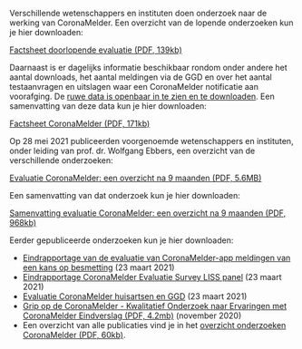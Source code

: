 Verschillende wetenschappers en instituten doen onderzoek naar de werking van CoronaMelder. Een overzicht van de lopende onderzoeken kun je hier downloaden: 

<a href="/media/Factsheet_doorlopende_evaluatie.pdf" rel="noopener noreferrer" target="_blank">Factsheet doorlopende evaluatie (PDF, 139kb)</a>

Daarnaast is er dagelijks informatie beschikbaar rondom onder andere het aantal downloads, het aantal meldingen via de GGD en over het aantal testaanvragen en uitslagen waar een CoronaMelder notificatie aan voorafging. De <a href="https://github.com/minvws/nl-covid19-notification-app-statistics/tree/main/statistics" rel="noopener noreferrer" target="_blank">ruwe data is openbaar in te zien en te downloaden</a>. Een samenvatting van deze data kun je hier downloaden:

<a href="/media/Factsheet_CoronaMelder_latest.pdf?v=02022022" rel="noopener noreferrer" target="_blank">Factsheet CoronaMelder (PDF, 171kb)</a>

Op 28 mei 2021 publiceerden voorgenoemde wetenschappers en instituten, onder leiding van prof. dr. Wolfgang Ebbers, een overzicht van de verschillende onderzoeken:

<a href="/media/Evaluatie_CoronaMelder_na_9_maanden.pdf" rel="noopener noreferrer" target="_blank">Evaluatie CoronaMelder: een overzicht na 9 maanden (PDF, 5.6MB)</a>

Een samenvatting van dat onderzoek kun je hier downloaden:
 
<a href="/media/Samenvatting_evalatie_CoronaMelder_na_9_maanden.pdf" rel="noopener noreferrer" target="_blank">Samenvatting evaluatie CoronaMelder: een overzicht na 9 maanden (PDF, 968kb)</a>


Eerder gepubliceerde onderzoeken kun je hier downloaden:

- <a href="https://www.rijksoverheid.nl/documenten/publicaties/2021/03/23/eindrapportage-evaluatie-coronamelder-eur-23-maart-2021" rel="noopener noreferrer" target="_blank">Eindrapportage van de evaluatie van CoronaMelder-app meldingen van een kans op besmetting</a> (23 maart 2021)
- <a href="https://www.rijksoverheid.nl/ministeries/ministerie-van-volksgezondheid-welzijn-en-sport/documenten/publicaties/2021/03/23/eindrapportage-coronamelder-evaluatie-18-maart-2021" rel="noopener noreferrer" target="_blank">Eindrapportage CoronaMelder Evaluatie Survey LISS panel</a> (23 maart 2021)
- <a href="https://www.rijksoverheid.nl/ministeries/ministerie-van-volksgezondheid-welzijn-en-sport/documenten/publicaties/2021/03/23/evaluatie-coronamelder-op-de-processen-huisartsen-en-ggd-derde-evaluatie-maart-2021" rel="noopener noreferrer" target="_blank">Evaluatie CoronaMelder huisartsen en GGD</a> (23 maart 2021)
- <a href="/media/Eindrapport_kwalitatiefOZ_24032021_Grip_op_Coronamelder-UT_en_OU.pdf" rel="noopener noreferrer" target="_blank">Grip op de CoronaMelder - 
Kwalitatief Onderzoek naar Ervaringen met CoronaMelder Eindverslag (PDF, 4.2mb)</a> (november 2020)
- Een overzicht van alle publicaties vind je in het [overzicht onderzoeken CoronaMelder (PDF, 60kb)](/media/Overzicht-onderzoeken-CoronaMelder.pdf).

